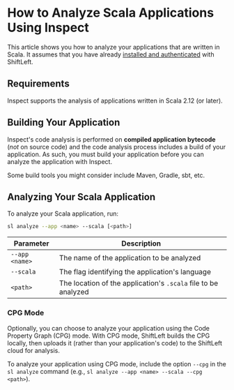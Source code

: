 # How to Analyze Scala Applications Using Inspect

This article shows you how to analyze your applications that are written in Scala. It assumes that you have already [installed and authenticated](/inspect/getting-started/README.md) with ShiftLeft.

## Requirements

Inspect supports the analysis of applications written in Scala 2.12 (or later).

## Building Your Application

Inspect's code analysis is performed on **compiled application bytecode** (*not* on source code) and the code analysis process includes a build of your application. As such, you must build your application before you can analyze the application with Inspect.

Some build tools you might consider include Maven, Gradle, sbt, etc.

## Analyzing Your Scala Application

To analyze your Scala application, run:

```bash
sl analyze --app <name> --scala [<path>]
```

| Parameter | Description |
| - | - |
| `--app <name>` | The name of the application to be analyzed |
| `--scala` | The flag identifying the application's language |
| `<path>` | The location of the application's `.scala` file to be analyzed |

### CPG Mode

Optionally, you can choose to analyze your application using the Code Property Graph (CPG) mode. With CPG mode, ShiftLeft builds the CPG locally, then uploads it (rather than your application's code) to the ShiftLeft cloud for analysis.

To analyze your application using CPG mode, include the option `--cpg` in the `sl analyze` command (e.g., `sl analyze --app <name> --scala --cpg <path>`).
